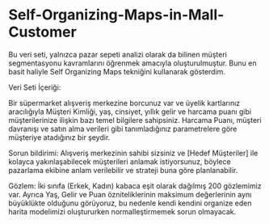 # Self-Organizing-Maps-in-Mall-Customer

Bu veri seti, yalnızca pazar sepeti analizi olarak da bilinen müşteri segmentasyonu kavramlarını öğrenmek amacıyla oluşturulmuştur. Bunu en basit haliyle Self Organizing Maps tekniğini kullanarak gösterdim.

Veri Seti İçeriği:

Bir süpermarket alışveriş merkezine borcunuz var ve üyelik kartlarınız aracılığıyla Müşteri Kimliği, yaş, cinsiyet, yıllık gelir ve harcama puanı gibi müşterilerinize ilişkin bazı temel bilgilere sahipsiniz.
Harcama Puanı, müşteri davranışı ve satın alma verileri gibi tanımladığınız parametrelere göre müşteriye atadığınız bir şeydir.

Sorun bildirimi:
Alışveriş merkezinin sahibi sizsiniz ve [Hedef Müşteriler] ile kolayca yakınlaşabilecek müşterileri anlamak istiyorsunuz, böylece pazarlama ekibine anlam verilebilir ve strateji buna göre planlanabilir.

Gözlem: 
İki sınıfa (Erkek, Kadın) kabaca eşit olarak dağılmış 200 gözlemimiz var. Ayrıca Yaş, Gelir ve Puan özniteliklerinin maksimum değerlerinin aynı büyüklükte olduğunu görüyoruz, bu nedenle kendi kendini organize eden harita modelimizi oluştururken normalleştirmemek sorun olmayacak.

